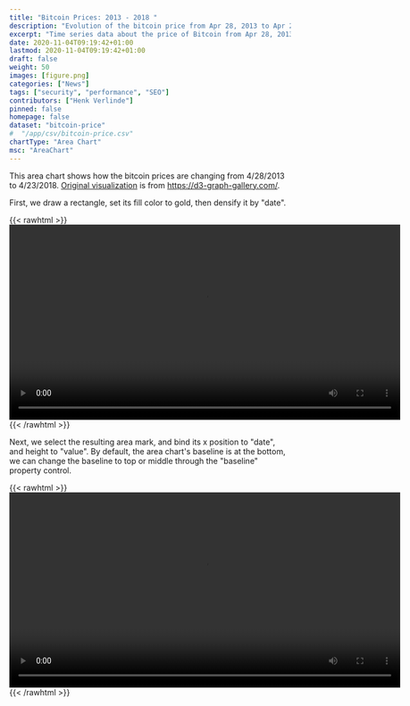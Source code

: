 ```yaml
---
title: "Bitcoin Prices: 2013 - 2018 "
description: "Evolution of the bitcoin price from Apr 28, 2013 to Apr 23, 2018."
excerpt: "Time series data about the price of Bitcoin from Apr 28, 2013 to Apr 23, 2018."
date: 2020-11-04T09:19:42+01:00
lastmod: 2020-11-04T09:19:42+01:00
draft: false
weight: 50
images: [figure.png]
categories: ["News"]
tags: ["security", "performance", "SEO"]
contributors: ["Henk Verlinde"]
pinned: false
homepage: false
dataset: "bitcoin-price"
#  "/app/csv/bitcoin-price.csv"
chartType: "Area Chart"
msc: "AreaChart"
---
```

This area chart shows how the bitcoin prices are changing from 4/28/2013 to 4/23/2018. [Original visualization](https://d3-graph-gallery.com/graph/area_basic.html) is from https://d3-graph-gallery.com/.

First, we draw a rectangle, set its fill color to gold, then densify it by "date". 

{{< rawhtml >}} 
<video width=700px class="tutorial-video" controls>
    <source src="/videos/gallery/bitcoin-prices-1.mov" type="video/mp4">
    Your browser does not support the video tag.  
</video>
{{< /rawhtml >}}

Next, we select the resulting area mark, and bind its x position to "date", and height to "value". By default, the area chart's baseline is at the bottom, we can change the baseline to top or middle through the "baseline" property control. 

{{< rawhtml >}} 
<video width=700px class="tutorial-video" controls>
    <source src="/videos/gallery/bitcoin-prices-2.mov" type="video/mp4">
    Your browser does not support the video tag.  
</video>
{{< /rawhtml >}}